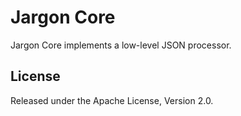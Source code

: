 # Jargon Core

Jargon Core implements a low-level JSON processor.

## License

Released under the Apache License, Version 2.0.
